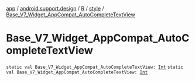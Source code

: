 [app](../../../index.md) / [android.support.design](../../index.md) / [R](../index.md) / [style](index.md) / [Base_V7_Widget_AppCompat_AutoCompleteTextView](./-base_-v7_-widget_-app-compat_-auto-complete-text-view.md)

# Base_V7_Widget_AppCompat_AutoCompleteTextView

`static val Base_V7_Widget_AppCompat_AutoCompleteTextView: `[`Int`](https://kotlinlang.org/api/latest/jvm/stdlib/kotlin/-int/index.html)
`static val Base_V7_Widget_AppCompat_AutoCompleteTextView: `[`Int`](https://kotlinlang.org/api/latest/jvm/stdlib/kotlin/-int/index.html)